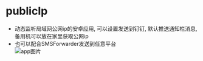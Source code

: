 # publicIp
- 动态监听局域网公网ip的安卓应用, 可以设置发送到钉钉, 默认推送通知栏消息, 备用机可以放在家里获取公网ip  
- 也可以配合SMSForwarder发送到任意平台  
![app图片](https://ghproxy.futils.com/https://github.com/dhjz/publicIp/blob/main/app.jpg)
